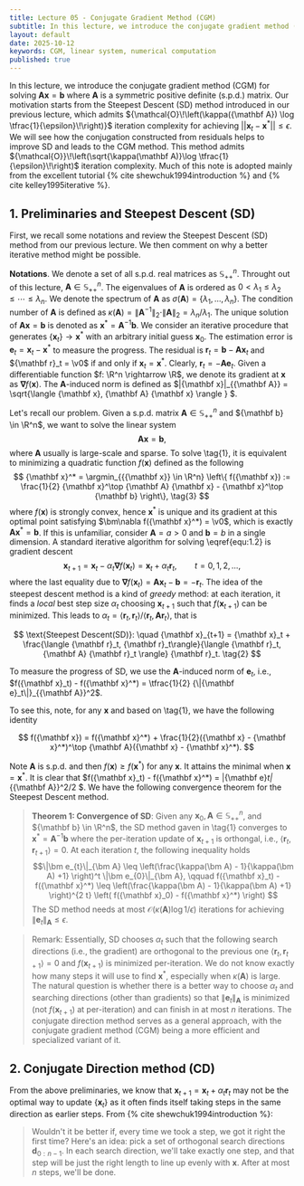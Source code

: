 ```yaml
---
title: Lecture 05 - Conjugate Gradient Method (CGM)
subtitle: In this lecture, we introduce the conjugate gradient method (CGM) for solving the system of linear equations.
layout: default
date: 2025-10-12
keywords: CGM, linear system, numerical computation
published: true
---
```


In this lecture, we introduce the conjugate gradient method (CGM) for solving ${\mathbf A}{\mathbf x} = {\mathbf b}$ where $\mathbf A$ is a symmetric positive definite (s.p.d.) matrix. Our motivation starts from the Steepest Descent (SD) method introduced in our previous lecture, which admits ${\mathcal{O}\!\left(\kappa({\mathbf A}) \log \tfrac{1}{\epsilon}\!\right)}$ iteration complexity for achieving $||{\mathbf x}_t - {\mathbf x}^*|| \leq \epsilon$. We will see how the conjugation constructed from residuals helps to improve SD and leads to the CGM method. This method admits ${\mathcal{O}}\!\left(\sqrt{\kappa(\mathbf A)}\log \tfrac{1}{\epsilon}\!\right)$ iteration complexity. Much of this note is adopted mainly from the excellent tutorial {% cite shewchuk1994introduction %} and {% cite kelley1995iterative %}.


## 1. Preliminaries and Steepest Descent (SD)

First, we recall some notations and review the Steepest Descent (SD) method from our previous lecture. We then comment on why a better iterative method might be possible.

**Notations**. We denote a set of all s.p.d. real matrices as ${\mathbb S}_{++}^n$. Throught out of this lecture, ${\mathbf A} \in {\mathbb S}_{++}^n$. The eigenvalues of ${\mathbf A}$ is ordered as $0 < \lambda_1 \leq \lambda_2 \leq \cdots \leq \lambda_n$. We denote the spectrum of ${\mathbf A}$ as $\sigma({\mathbf A}) = \{\lambda_1,\ldots,\lambda_n\}$. The condition number of ${\mathbf A}$ is defined as $\kappa({\mathbf A}) = \|{\mathbf A}^{-1}\|_2\cdot \|{\mathbf A}\|_2 = \lambda_n/\lambda_1$. The unique solution of ${\mathbf A} {\mathbf x} = {\mathbf b}$ is denoted as ${\mathbf x}^* = {\mathbf A}^{-1}{\mathbf b}$. We consider an iterative procedure that generates $\{{{\mathbf x}}_{t}\} \rightarrow {\mathbf x}^*$ with an arbitrary initial guess ${\mathbf x}_0$. The estimation error is ${\mathbf e}_t = {\mathbf x}_t - {\mathbf x}^*$ to measure the progress. The residual is ${\mathbf r}_t = {\mathbf b} - {\mathbf A} {\mathbf x}_t$ and ${\mathbf r}_t = \v0$ if and only if ${\mathbf x}_t = {\mathbf x}^*$. Clearly, ${\mathbf r}_t = -{\mathbf A}{\mathbf e}_t$. Given a differentiable function $f: \R^n \rightarrow \R$, we denote its gradient at ${\mathbf x}$ as $\bm \nabla f({\mathbf x})$. The ${\mathbf A}$-induced norm is defined as $\|{\mathbf x}\|_{{\mathbf A}} = \sqrt{\langle {\mathbf x}, {\mathbf A} {\mathbf x} \rangle } $.

Let's recall our problem. Given a  s.p.d. matrix ${\mathbf A} \in {\mathbb S}_{++}^n$ and ${\mathbf b} \in \R^n$, we want to solve the  linear system
$$
{\mathbf A} {\mathbf x} = {\mathbf b}, \tag{1}
$$
where ${\mathbf A}$ usually is large-scale and sparse. To solve \tag{1}, it is equivalent to minimizing a quadratic function $f({\mathbf x})$ defined as the following
$$
{\mathbf x}^* = \argmin_{{{\mathbf x}} \in \R^n} \left\{ f({\mathbf x}) := \frac{1}{2} {\mathbf x}^\top {\mathbf A} {\mathbf x} - {\mathbf x}^\top {\mathbf b} \right\}, \tag{3}
$$
where $f({\mathbf x})$ is strongly convex, hence ${\mathbf x}^*$ is unique and its gradient at this optimal point satisfying $\bm\nabla f({\mathbf x}^*) = \v0$, which is exactly ${\mathbf A} {\mathbf x}^* = {\mathbf b}$. If this is unfamiliar, consider ${\mathbf A} = a > 0$ and ${\mathbf b} = b$ in a single dimension. A standard iterative algorithm for solving \eqref{equ:1.2} is gradient descent
$$
{\mathbf x}_{t+1} = {\mathbf x}_t - \alpha_t \bm \nabla f({\mathbf x}_t) = {\mathbf x}_t + \alpha_t {\mathbf r}_t, \qquad t =0,1,2,\ldots,
$$
where the last equality due to $\bm\nabla f({\mathbf x}_t) = {\mathbf A} {\mathbf x}_t - {\mathbf b} = - {\mathbf r}_t$. The idea of the steepest descent method is a kind of *greedy* method: at each iteration, it finds a *local* best step size $\alpha_t$ choosing ${\mathbf x}_{t+1}$ such that $f({\mathbf x}_{t+1})$ can be minimized. This leads to $\alpha_t = \langle {\mathbf r}_t, {\mathbf r}_t\rangle / \langle {\mathbf r}_t, {\mathbf A} {\mathbf r}_t\rangle$, that is

$$
\text{Steepest Descent(SD)}: \quad {\mathbf x}_{t+1} = {\mathbf x}_t + \frac{\langle {\mathbf r}_t, {\mathbf r}_t\rangle}{\langle {\mathbf r}_t, {\mathbf A} {\mathbf r}_t \rangle} {\mathbf r}_t. \tag{2}
$$

To measure the progress of SD, we use the ${\mathbf A}$-induced norm of ${\mathbf e}_t$, i.e., $f({\mathbf x}_t) - f({\mathbf x}^*) = \tfrac{1}{2} {\|{\mathbf e}_t\|}_{{\mathbf A}}^2$. 

To see this, note, for any ${\mathbf x}$ and based on \tag{1}, we have the following identity

$$
f({\mathbf x}) = f({\mathbf x}^*) + \frac{1}{2}({\mathbf x} - {\mathbf x}^*)^\top {\mathbf A}({\mathbf x} - {\mathbf x}^*).
$$

Note ${\mathbf A}$ is s.p.d. and then $f({\mathbf x}) \geq f({\mathbf x}^*)$ for any ${\mathbf x}$. It attains the minimal when ${\mathbf x} = {\mathbf x}^*$. It is clear that $f({\mathbf x}_t) - f({\mathbf x}^*) = \|{\mathbf e}_t\|_{{\mathbf A}}^2/2 $.  We have the following convergence theorem for the Steepest Descent method.

>**Theorem 1: Convergence of SD**:
>Given any ${\mathbf x}_0, {\mathbf A} \in {\mathbb S}_{++}^n$, and ${\mathbf b} \in \R^n$, the SD method gaven in \tag{1} converges to $\bm x^* = {\mathbf A}^{-1}{\mathbf b}$ where the per-iteration update of ${\mathbf x}_{t+1}$ is orthongal, i.e., $\langle{\mathbf r}_t,{\mathbf r}_{t+1}\rangle = 0$. At each iteration $t$, the following inequality holds
>$$\|\bm e_{t}\|_{\bm A} \leq \left(\frac{\kappa(\bm A) - 1}{\kappa(\bm A) +1} \right)^t \|\bm e_{0}\|_{\bm A}, \qquad f({\mathbf x}_t) - f({\mathbf x}^*) \leq \left(\frac{\kappa(\bm A) - 1}{\kappa(\bm A) +1} \right)^{2 t} \left( f({\mathbf x}_0) - f({\mathbf x}^*) \right)
>$$
>The SD method needs at most ${\mathcal O}(\kappa({\mathbf A}) \log1/\epsilon)$ iterations for achieving $\|{\mathbf e}_t\|_{\mathbf A} \leq \epsilon$.

>Remark: Essentially, SD chooses $\alpha_t$ such that the following search directions (i.e., the gradient) are orthogonal to the previous one $\langle {\mathbf r}_t, {\mathbf r}_{t+1} \rangle = 0$ and $f({\mathbf x}_{t+1})$ is minimized per-iteration. We do not know exactly how many steps it will use to find ${\mathbf x}^*$, especially when $\kappa({\mathbf A})$ is large. The natural question is whether there is a better way to choose $\alpha_t$ and searching directions (other than gradients) so that ${\|{\mathbf e}_t\|}_{{\mathbf A}}$ is minimized (not $f({\mathbf x}_{t+1})$ at per-iteration) and can finish in at most $n$ iterations. The conjugate direction method serves as a general approach, with the conjugate gradient method (CGM) being a more efficient and specialized variant of it.

## 2. Conjugate Direction method (CD)


From the above preliminaries, we know that ${\mathbf x}_{t+1} = {\mathbf x}_t + \alpha_t {\mathbf r}_t$ may not be the optimal way to update $\{{\mathbf x}_t\}$ as it often finds itself taking steps in the same direction as earlier steps. From {% cite shewchuk1994introduction  %}: 

>Wouldn't it be better if, every time we took a step, we got it right the first time? Here's an idea: pick a set of orthogonal search directions ${\mathbf d}_{0:n-1}$. In each search direction, we'll take exactly one step, and that step will be just the right length to line up evenly with ${\mathbf x}$. After at most $n$ steps, we'll be done.